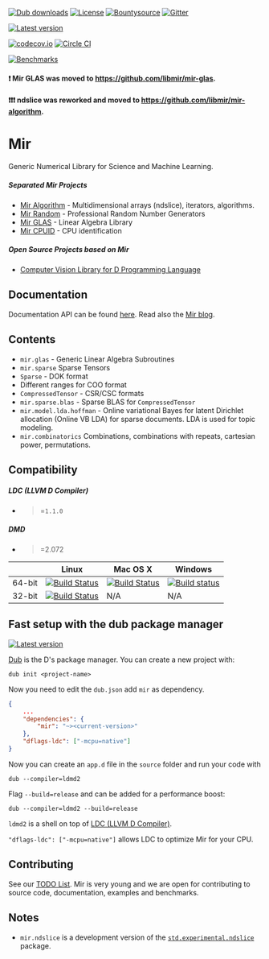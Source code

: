 [![Dub downloads](https://img.shields.io/dub/dt/mir.svg)](http://code.dlang.org/packages/mir)
[![License](https://img.shields.io/dub/l/mir.svg)](http://code.dlang.org/packages/mir)
[![Bountysource](https://www.bountysource.com/badge/team?team_id=145399&style=bounties_received)](https://www.bountysource.com/teams/libmir)
[![Gitter](https://img.shields.io/gitter/room/libmir/public.svg)](https://gitter.im/libmir/public)

[![Latest version](https://img.shields.io/dub/v/mir.svg)](http://code.dlang.org/packages/mir)

[![codecov.io](https://codecov.io/github/libmir/mir/coverage.svg?branch=master)](https://codecov.io/github/libmir/mir?branch=master)
[![Circle CI](https://circleci.com/gh/libmir/mir.svg?style=svg)](https://circleci.com/gh/libmir/mir)

[![Benchmarks](http://blog.mir.dlang.io/images/bench_csingle.svg)](http://blog.mir.dlang.io/glas/benchmark/openblas/2016/09/23/glas-gemm-benchmark.html)

#### ❗️ Mir GLAS was moved to https://github.com/libmir/mir-glas.
#### ❗❗❗️ ndslice was reworked and moved to https://github.com/libmir/mir-algorithm.

Mir
======
Generic Numerical Library for Science and Machine Learning.

##### Separated Mir Projects
- [Mir Algorithm](https://github.com/libmir/mir-algorithm) - Multidimensional arrays (ndslice), iterators, algorithms.
- [Mir Random](https://github.com/libmir/mir-random) - Professional Random Number Generators
- [Mir GLAS](https://github.com/libmir/mir-glas) - Linear Algebra Library
- [Mir CPUID](https://github.com/libmir/mir-cpuid) - CPU identification


##### Open Source Projects based on Mir
- [Computer Vision Library for D Programming Language](https://github.com/libmir/dcv)

Documentation
-------------

Documentation API can be found [here](http://docs.mir.dlang.io/latest/index.html).
Read also the [Mir blog](http://blog.mir.dlang.io/).

Contents
--------

- `mir.glas` - Generic Linear Algebra Subroutines
- `mir.sparse` Sparse Tensors
 - `Sparse` - DOK format
 - Different ranges for COO format
 - `CompressedTensor` - CSR/CSC formats
- `mir.sparse.blas` - Sparse BLAS for `CompressedTensor`
- `mir.model.lda.hoffman` - Online variational Bayes for latent Dirichlet allocation (Online VB LDA) for sparse documents. LDA is used for topic modeling.
- `mir.combinatorics` Combinations, combinations with repeats, cartesian power, permutations.

Compatibility
-------------
##### LDC (LLVM D Compiler)
 - >=`1.1.0`

##### DMD
 - >=2.072

|           | Linux | Mac OS X | Windows |
|-----------|-------|----------|---------|
| 64-bit | [![Build Status](https://travis-ci.org/libmir/mir.svg?branch=master)](https://travis-ci.org/libmir/mir) | [![Build Status](https://travis-ci.org/libmir/mir.svg?branch=master)](https://travis-ci.org/libmir/mir) | [![Build status](https://ci.appveyor.com/api/projects/status/f2n4dih5s4c32q7u/branch/master?svg=true)](https://ci.appveyor.com/project/9il/mir/branch/master) |
| 32-bit | [![Build Status](https://travis-ci.org/libmir/mir.svg?branch=master)](https://travis-ci.org/libmir/mir) | N/A | N/A |

Fast setup with the dub package manager
------------

[![Latest version](https://img.shields.io/dub/v/mir.svg)](http://code.dlang.org/packages/mir)

[Dub](https://code.dlang.org/getting_started) is the D's package manager.
You can create a new project with:

```
dub init <project-name>
```

Now you need to edit the `dub.json` add `mir` as dependency.

```json
{
	...
	"dependencies": {
		"mir": "~><current-version>"
	},
	"dflags-ldc": ["-mcpu=native"]
}
```

Now you can create an `app.d` file in the `source` folder and run your code with 
```
dub --compiler=ldmd2
```
Flag `--build=release` and can be added for a performance boost:
```
dub --compiler=ldmd2 --build=release
```

`ldmd2` is a shell on top of [LDC (LLVM D Compiler)](https://github.com/ldc-developers/ldc).

`"dflags-ldc": ["-mcpu=native"]` allows LDC to optimize Mir for your CPU.

Contributing
------------

See our [TODO List](https://github.com/libmir/mir/issues?q=is%3Aissue+is%3Aopen+label%3A%22New+Package%22).
Mir is very young and we are open for contributing to source code, documentation, examples and benchmarks.

Notes
-----

- `mir.ndslice` is a development version of the [`std.experimental.ndslice`](http://dlang.org/phobos/std_experimental_ndslice.html) package.
